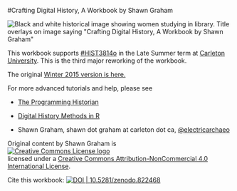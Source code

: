 #Crafting Digital History, A Workbook by Shawn Graham

![Black and white historical image showing women studying in library. Title overlays on image saying "Crafting Digital History, A Workbook by Shawn Graham"](https://www.penflip.com/shawngraham/crafting-digital-history-workbook/blob/master/images/cover.png?raw=true)

This workbook supports [#HIST3814o](http://craftingdigitalhistory.ca) in the Late Summer term at [Carleton University](http://carleton.ca). This is the third major reworking of the workbook.

The original [Winter 2015 version is here.](https://github.com/hist3907b-winter2015)

For more advanced tutorials and help, please see

+ [The Programming Historian](http://programminghistorian.org/)

+ [Digital History Methods in R](http://lincolnmullen.com/projects/dh-r/)

- Shawn Graham, shawn dot graham at carleton dot ca, [@electricarchaeo](http://twitter.com/electricarchaeo)

Original content by Shawn Graham is <br>
<a rel="license" href="http://creativecommons.org/licenses/by-nc/4.0/"><img alt="Creative Commons License logo" style="border-width:0" src="https://i.creativecommons.org/l/by-nc/4.0/88x31.png" /></a><br />licensed under a <a rel="license" href="http://creativecommons.org/licenses/by-nc/4.0/">Creative Commons Attribution-NonCommercial 4.0 International License</a>.

Cite this workbook: [![DOI | 10.5281/zenodo.822468](https://zenodo.org/badge/94783933.svg)](https://zenodo.org/badge/latestdoi/94783933)
